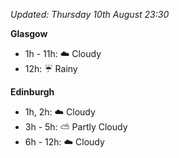 *Updated: Thursday 10th August 23:30*

**Glasgow**

* 1h - 11h: :cloud: Cloudy
* 12h: :umbrella: Rainy

**Edinburgh**

* 1h, 2h: :cloud: Cloudy
* 3h - 5h: :partly_sunny: Partly Cloudy
* 6h - 12h: :cloud: Cloudy
